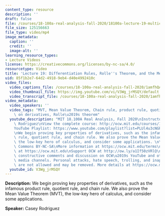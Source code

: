 ```yaml
---
content_type: resource
description: ''
draft: false
file: /courses/18-100a-real-analysis-fall-2020/18100a-lecture-19-multicam_360p_16_9.mp4
file_size: 125156663
file_type: video/mp4
image_metadata:
  caption: ''
  credit: ''
  image-alt: ''
learning_resource_types:
- Lecture Videos
license: https://creativecommons.org/licenses/by-nc-sa/4.0/
resourcetype: Video
title: 'Lecture 19: Differentiation Rules, Rolle''s Theorem, and the Mean Value Theorem'
uid: 85f1b2e7-64d2-4918-9eb4-d40e4992410c
video_files:
  video_captions_file: /courses/18-100a-real-analysis-fall-2020/1amfhQA2YEpNhkZSG5NGFQKW3te6BKAef_transcript.webvtt
  video_thumbnail_file: https://img.youtube.com/vi/V3Wg_jrMSQY/default.jpg
  video_transcript_file: /courses/18-100a-real-analysis-fall-2020/1amfhQA2YEpNhkZSG5NGFQKW3te6BKAef_transcript.pdf
video_metadata:
  video_speakers: ''
  video_tags: "MVT, Mean Value Theorem, Chain rule, product rule, quotient rule, operations\
    \ on derivatives, Rolle\u2019s theorem"
  youtube_description: "MIT 18.100A Real Analysis, Fall 2020\nInstructor: Dr. Casey\
    \ Rodriguez\nView the complete course: http://ocw.mit.edu/courses/18-100a-real-analysis-fall-2020/\n\
    YouTube Playlist: https://www.youtube.com/playlist?list=PLUl4u3cNGP61O7HkcF7UImpM0cR_L2gSw\n\
    \nWe begin proving key properties of derivatives, such as the infamous product\
    \ rule, quotient rule, and chain rule. We also prove the Mean Value Theorem (MVT),\
    \ the low-key hero of calculus, and consider some applications. \n\nLicense: Creative\
    \ Commons BY-NC-SA\nMore information at https://ocw.mit.edu/terms\nMore courses\
    \ at https://ocw.mit.edu\nSupport OCW at http://ow.ly/a1If50zVRlQ\n\nWe encourage\
    \ constructive comments and discussion on OCW\u2019s YouTube and other social\
    \ media channels. Personal attacks, hate speech, trolling, and inappropriate comments\
    \ are not allowed and may be removed. More details at https://ocw.mit.edu/comments."
  youtube_id: V3Wg_jrMSQY
---
```

**Description:** We begin proving key properties of derivatives, such as the infamous product rule, quotient rule, and chain rule. We also prove the Mean Value Theorem (MVT), the low-key hero of calculus, and consider some applications.

**Speaker:** Casey Rodriguez